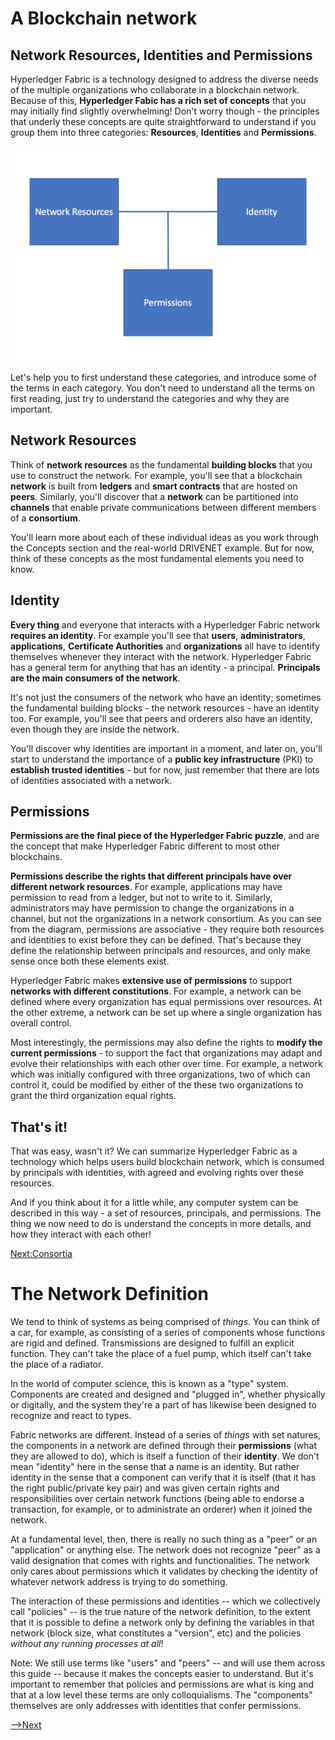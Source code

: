 # A Blockchain network

## Network Resources, Identities and Permissions

Hyperledger Fabric is a technology designed to address the diverse needs of the multiple organizations who collaborate in a blockchain network. Because of this, **Hyperledger Fabic has a rich set of concepts** that you may initially find slightly overwhelming! Don't worry though - the principles that underly these concepts are quite straightforward to understand if you group them into three categories: **Resources**, **Identities** and **Permissions**.

![NetworkElements](./NetworkElements.diagram.1.png)

Let's help you to first understand these categories, and introduce some of the terms in each category. You don't need to understand all the terms on first reading, just try to understand the categories and why they are important.

## Network Resources

Think of **network resources** as the fundamental **building blocks** that you use to construct the network. For example, you'll see that a blockchain **network** is built from **ledgers** and **smart contracts** that are hosted on **peers**.  Similarly, you'll discover that  a **network** can be partitioned into **channels** that enable private communications between different members of a **consortium**.

You'll learn more about each of these individual ideas as you work through the Concepts section and the real-world DRIVENET example. But for now, think of these concepts as the most fundamental elements you need to know.

## Identity

**Every thing** and everyone that interacts with a Hyperledger Fabric network **requires an identity**.  For example you'll see that **users**, **administrators**, **applications**, **Certificate Authorities** and **organizations** all have to identify themselves whenever they interact with the network. Hyperledger Fabric has a general term for anything that has an identity - a principal. **Principals are the main consumers of the network**.

It's not just the consumers of the network who have an identity; sometimes the fundamental building blocks - the network resources - have an identity too. For example, you'll see that peers and orderers also have an identity, even though they are inside the network.

You'll discover why identities are important in a moment, and later on, you'll start to understand the importance of a **public key infrastructure** (PKI) to **establish trusted identities** - but for now, just remember that there are lots of identities associated with a network.

## Permissions

**Permissions are the final piece of the Hyperledger Fabric puzzle**, and are the concept that make Hyperledger Fabric different to most other blockchains.   

**Permissions describe the rights that different principals have over different network resources**. For example, applications may have permission to read from a ledger, but not to write to it. Similarly, administrators may have permission to change the organizations in a channel, but not the organizations in a network consortium. As you can see from the diagram, permissions are associative - they require both resources and identities to exist before they can be defined. That's because they define the relationship between principals and resources, and only make sense once both these elements exist.

Hyperledger Fabric makes **extensive use of permissions** to support **networks with different constitutions**.  For example, a network can be defined where every organization has equal permissions over resources. At the other extreme, a network can be set up where a single organization has overall control.

Most interestingly, the permissions may also define the rights to **modify the current permissions** - to support the fact that organizations may adapt and evolve their relationships with each other over time.  For example, a network which was initially configured with three organizations, two of which can control it, could be modified by either of the these two organizations to grant the third organization equal rights.

## That's it!

That was easy, wasn't it? We can summarize Hyperledger Fabric as a technology which helps users build blockchain network, which is consumed by principals with identities, with agreed and evolving rights over these resources.

And if you think about it for a little while, any computer system can be described in this way - a set of resources, principals, and permissions.  The thing we now need to do is understand the concepts in more details, and how they interact with each other!

[Next:Consortia](./Consortia.md)

# The Network Definition

We tend to think of systems as being comprised of *things*. You can think of a car, for example, as consisting of a series of components whose functions are rigid and defined. Transmissions are designed to fulfill an explicit function. They can't take the place of a fuel pump, which itself can't take the place of a radiator.  

In the world of computer science, this is known as a "type" system. Components are created and designed and "plugged in", whether physically or digitally, and the system they're a part of has likewise been designed to recognize and react to types.

Fabric networks are different. Instead of a series of *things* with set natures, the components in a network are defined through their **permissions** (what they are allowed to do), which is itself a function of their **identity**. We don't mean "identity" here in the sense that a name is an identity. But rather identity in the sense that a component can verify that it is itself (that it has the right public/private key pair) and was given certain rights and responsibilities over certain network functions (being able to endorse a transaction, for example, or to administrate an orderer) when it joined the network.  

At a fundamental level, then, there is really no such thing as a "peer" or an "application" or anything else. The network does not recognize "peer" as a valid designation that comes with rights and functionalities. The network only cares about permissions which it validates by checking the identity of whatever network address is trying to do something.

The interaction of these permissions and identities -- which we collectively call "policies" -- is the true nature of the network definition, to the extent that it is possible to define a network only by defining the variables in that network (block size, what constitutes a "version", etc) and the policies *without any running processes at all*!

Note: We still use terms like "users" and "peers" -- and will use them across this guide -- because it makes the concepts easier to understand. But it's important to remember that policies and permissions are what is king and that at a low level these terms are only colloquialisms. The "components" themselves are only addresses with identities that confer permissions.


[-->Next](./OrganizationsinaNetwork.md)
